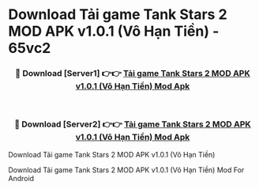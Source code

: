 # Download Tải game Tank Stars 2 MOD APK v1.0.1 (Vô Hạn Tiền) - 65vc2


<div align="center">
<h3>🔴 Download [Server1] 👉👉 <a href="https://apk-comot.site?title=Tải_game_Tank_Stars_2_MOD_APK_v1.0.1_(Vô_Hạn_Tiền)">Tải game Tank Stars 2 MOD APK v1.0.1 (Vô Hạn Tiền) Mod Apk</a></h3><br>
<h3>🔴 Download [Server2] 👉👉 <a href="https://apk-comot.site?title=Tải_game_Tank_Stars_2_MOD_APK_v1.0.1_(Vô_Hạn_Tiền)">Tải game Tank Stars 2 MOD APK v1.0.1 (Vô Hạn Tiền) Mod Apk</a></h3>
</div>



Download Tải game Tank Stars 2 MOD APK v1.0.1 (Vô Hạn Tiền) 

Download Tải game Tank Stars 2 MOD APK v1.0.1 (Vô Hạn Tiền) Mod For Android